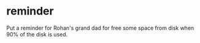 # reminder
 Put a reminder for Rohan's grand dad for free some space from disk when 90% of the disk is used.
